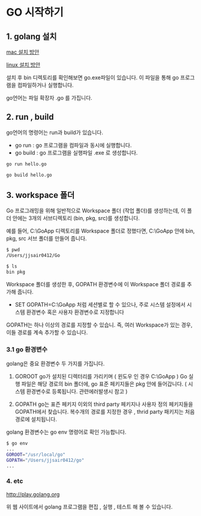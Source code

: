 # GO 시작하기
## 1. golang 설치
[mac 설치 방안](http://golang.site/go/article/202-Mac%EC%97%90-Go-%EC%84%A4%EC%B9%98%ED%95%98%EA%B8%B0)

[linux 설치 방안](http://golang.site/go/article/201-%EB%A6%AC%EB%88%85%EC%8A%A4%EC%97%90-Go-%EC%84%A4%EC%B9%98%ED%95%98%EA%B8%B0)

설치 후 bin 디렉토리를 확인해보면 go.exe파일이 있습니다.
이 파일을 통해 go 프로그램을 컴파일하거나 실행합니다.

go언어는 파일 확장자 .go 를 가집니다.
## 2. run , build
go언어의 명령어는 run과 build가 있습니다.

- go run : go 프로그램을 컴파일과 동시에 실행합니다.
- go build : go 프로그램을 실행파일 .exe 로 생성합니다.

```bash
go run hello.go

go build hello.go
```

## 3. workspace 폴더
Go 프로그래밍을 위해 일반적으로 Workspace 폴더 (작업 폴더)를 생성하는데, 이 폴더 안에는 3개의 서브디렉토리 (bin, pkg, src)를 생성합니다. 

예를 들어, C:\GoApp 디렉토리를 Workspace 폴더로 정했다면, C:\GoApp 안에 bin, pkg, src 서브 폴더를 만들어 줍니다.
```bash
$ pwd
/Users/jjsair0412/Go

$ ls
bin pkg
```

Workspace 폴더를 생성한 후, GOPATH 환경변수에 이 Workspace 폴더 경로를 추가해 줍니다. 
- SET GOPATH=C:\GoApp 처럼 세션별로 할 수 있으나, 주로 시스템 설정에서 시스템 환경변수 혹은 사용자 환경변수로 지정합니다

GOPATH는 하나 이상의 경로를 지정할 수 있습니. 즉, 여러 Workspace가 있는 경우, 이들 경로를 계속 추가할 수 있습니다.

### 3.1 go 환경변수
golang은 중요 환경변수 두 가지를 가집니다.

1. GOROOT
go가 설치된 디렉터리를 가리키며 ( 윈도우 인 경우 C:\GoApp ) Go 실행 파일은 해당 경로의 bin 폴더에,
go 표준 페키지들은 pkg 안에 들어갑니다. ( 시스템 환경변수로 등록됩니다. 관련에러발생시 참고 )

2. GOPATH
go는 표즌 페키지 이외의 third party 페키지나 사용자 정의 페키지들을 GOPATH에서 찾습니다.
복수개의 경로를 지정한 경우 , thrid party 패키지는 처음 경로에 설치됩니다.

golang 환경변수는 go env 명령어로 확인 가능합니다.

```bash
$ go env
...
GOROOT="/usr/local/go"
GOPATH="/Users/jjsair0412/go"
...
```

### 4. etc
http://play.golang.org 

위 웹 사이트에서 golang 프로그램을 편집 , 실행 , 테스트 해 볼 수 있습니다.